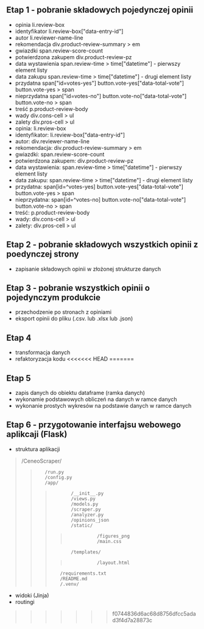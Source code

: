 ## Etap 1 - pobranie składowych pojedynczej opinii
- opinia li.review-box
- identyfikator li.review-box["data-entry-id"]
- autor li.reviewer-name-line
- rekomendacja div.product-review-summary > em
- gwiazdki span.review-score-count
- potwierdzona zakupem div.product-review-pz
- data wystawienia span.review-time > time["datetime"] - pierwszy element listy
- data zakupu span.review-time > time["datetime"] - drugi element listy
- przydatna span["id=votes-yes"]
    button.vote-yes["data-total-vote"]
    button.vote-yes > span
- nieprzydatna span["id=votes-no"]
    button.vote-no["data-total-vote"]
    button.vote-no > span
- treść p.product-review-body
- wady div.cons-cell > ul
- zalety div.pros-cell > ul
- opinia: li.review-box
- identyfikator: li.review-box["data-entry-id"]
- autor: div.reviewer-name-line
- rekomendacja: div.product-review-summary > em
- gwiazdki: span.review-score-count
- potwierdzona zakupem: div.product-review-pz
- data wystawienia: span.review-time > time["datetime"] - pierwszy element listy
- data zakupu: span.review-time > time["datetime"] - drugi element listy
- przydatna: span[id=^votes-yes]
             button.vote-yes["data-total-vote"]
             button.vote-yes > span
- nieprzydatna: span[id=^votes-no]
                button.vote-no["data-total-vote"]
                button.vote-no > span
- treść: p.product-review-body
- wady: div.cons-cell > ul
- zalety: div.pros-cell > ul
## Etap 2 - pobranie składowych wszystkich opinii z poedynczej strony
- zapisanie składowych opinii w złożonej strukturze danych
## Etap 3 - pobranie wszystkich opinii o pojedynczym produkcie
- przechodzenie po stronach z opiniami
- eksport opinii do pliku (.csv. lub .xlsx lub .json)
## Etap 4
- transformacja danych
- refaktoryzacja kodu
<<<<<<< HEAD
=======
## Etap 5
- zapis danych do obiektu dataframe (ramka danych)
- wykonamie podstawowych obliczeń na danych w ramce danych
- wykonanie prostych wykresów na podstawie danych w ramce danych
## Etap 6 - przygotowanie interfajsu webowego aplikcaji (Flask)
- struktura aplikacji
>    /CeneoScraper/  
>>        /run.py  
>>        /config.py  
>>        /app/  
>>>            /__init__.py
>>>            /views.py  
>>>            /models.py 
>>>            /scraper.py
>>>            /analyzer.py 
>>>            /opinions_json
>>>            /static/  
>>>>                /figures_png
>>>>                /main.css
>>>            /templates/  
>>>>                /layout.html  
>>>        /requirements.txt  
>>>        /README.md
>>>        /.venv/
- widoki (Jinja)
- routingi
>>>>>>> f0744836d6ac68d8756dfcc5adad3f4d7a28873c
